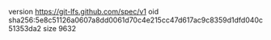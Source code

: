 version https://git-lfs.github.com/spec/v1
oid sha256:5e8c51126a0607a8dd0061d70c4e215cc47d617ac9c8359d1dfd040c51353da2
size 9632
